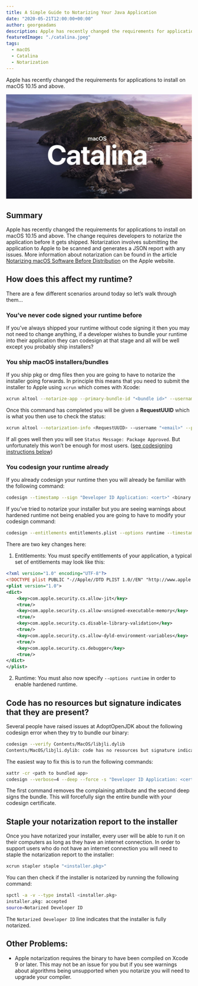 ```yaml
---
title: A Simple Guide to Notarizing Your Java Application
date: "2020-05-21T12:00:00+00:00"
author: georgeadams
description: Apple has recently changed the requirements for applications to install on macOS 10.15 and above.
featuredImage: "./catalina.jpeg"
tags:
  - macOS
  - Catalina
  - Notarization
---
```


Apple has recently changed the requirements for applications to install on macOS 10.15 and above.

![MacOS Catalina background](./catalina.jpeg)

## Summary
Apple has recently changed the requirements for applications to install on macOS 10.15 and above. The change requires developers to notarize the application before it gets shipped. Notarization involves submitting the application to Apple to be scanned and generates a JSON report with any issues. More information about notarization can be found in the article [Notarizing macOS Software Before Distribution](https://developer.apple.com/documentation/security/notarizing_your_app_before_distribution) on the Apple website.

## How does this affect my runtime?
There are a few different scenarios around today so let’s walk through them…

### You’ve never code signed your runtime before
If you’ve always shipped your runtime without code signing it then you may not need to change anything, if a developer wishes to bundle your runtime into their application they can codesign at that stage and all will be well except you probably ship installers?

### You ship macOS installers/bundles
If you ship pkg or dmg files then you are going to have to notarize the installer going forwards. In principle this means that you need to submit the installer to Apple using `xcrun` which comes with Xcode:

```bash
xcrun altool --notarize-app --primary-bundle-id "<bundle id>" --username "<email>" --password "<password>" --file <installer>.pkg
```

Once this command has completed you will be given a **RequestUUID** which is what you then use to check the status:

```bash
xcrun altool --notarization-info <RequestUUID> --username "<email>" --password "<password>"
```

If all goes well then you will see `Status Message: Package Approved`. But unfortunately this won’t be enough for most users. ([see codesigning instructions below](#you-codesign-your-runtime-already))

### <a name="you-codesign-your-runtime-already"></a>You codesign your runtime already
If you already codesign your runtime then you will already be familiar with the following command:

```bash
codesign --timestamp --sign "Developer ID Application: <cert>" <binary to sign>
```

If you’ve tried to notarize your installer but you are seeing warnings about hardened runtime not being enabled you are going to have to modify your codesign command:

```bash
codesign --entitlements entitlements.plist --options runtime --timestamp --sign "Developer ID Application: <cert>" <binary to sign>
```

There are two key changes here:

1. Entitlements:
You must specify entitlements of your application, a typical set of entitlements may look like this:

```xml
<?xml version="1.0" encoding="UTF-8"?>
<!DOCTYPE plist PUBLIC "-//Apple//DTD PLIST 1.0//EN" "http://www.apple.com/DTDs/PropertyList-1.0.dtd">
<plist version="1.0">
<dict>
    <key>com.apple.security.cs.allow-jit</key>
    <true/>
    <key>com.apple.security.cs.allow-unsigned-executable-memory</key>
    <true/>
    <key>com.apple.security.cs.disable-library-validation</key>
    <true/>
    <key>com.apple.security.cs.allow-dyld-environment-variables</key>
    <true/>
    <key>com.apple.security.cs.debugger</key>
    <true/>
</dict>
</plist>
```

2. Runtime:
You must also now specify `--options runtime` in order to enable hardened runtime.


## Code has no resources but signature indicates that they are present?
Several people have raised issues at AdoptOpenJDK about the following codesign error when they try to bundle our binary:

```bash
codesign --verify Contents/MacOS/libjli.dylib 
Contents/MacOS/libjli.dylib: code has no resources but signature indicates they must be present
```

The easiest way to fix this is to run the following commands:

```bash
xattr -cr <path to bundled app>
codesign --verbose=4 --deep --force -s "Developer ID Application: <cert>" <path to bundled app>
```

The first command removes the complaining attribute and the second deep signs the bundle. This will forcefully sign the entire bundle with your codesign certificate.

## Staple your notarization report to the installer
Once you have notarized your installer, every user will be able to run it on their computers as long as they have an internet connection. In order to support users who do not have an internet connection you will need to staple the notarization report to the installer:

```bash
xcrun stapler staple "<installer.pkg>"
```

You can then check if the installer is notarized by running the following command:

```bash
spctl -a -v --type install <installer.pkg>
installer.pkg: accepted
source=Notarized Developer ID
```

The `Notarized Developer ID` line indicates that the installer is fully notarized.

## Other Problems:
- Apple notarization requires the binary to have been compiled on Xcode 9 or later. This may not be an issue for you but if you see warnings about algorithms being unsupported when you notarize you will need to upgrade your compiler.
